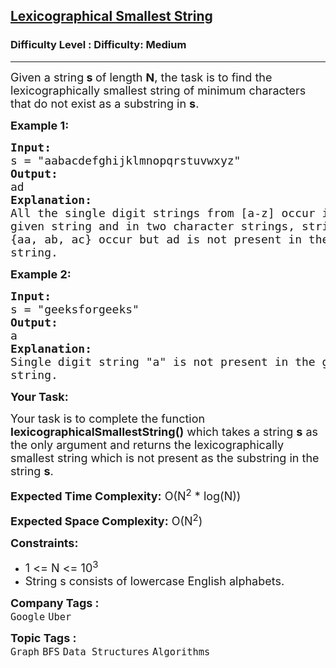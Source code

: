<h2><a href="https://www.geeksforgeeks.org/problems/lexicographical-smallest-string/1?page=6&category=Graph&sortBy=submissions">Lexicographical Smallest String</a></h2><h3>Difficulty Level : Difficulty: Medium</h3><hr><div class="problems_problem_content__Xm_eO"><p><span style="font-size: 18px;">Given a string<strong>&nbsp;s </strong>of length <strong>N</strong>, the task is to find the lexicographically smallest string&nbsp;of minimum characters that do not exist as a substring&nbsp;in <strong>s</strong>.</span></p>
<p><strong><span style="font-size: 18px;">Example 1:</span></strong></p>
<pre><span style="font-size: 18px;"><strong>Input:</strong></span>
<span style="font-size: 18px;">s = "aabacdefghijklmnopqrstuvwxyz"</span>
<span style="font-size: 18px;"><strong>Output:</strong></span>
<span style="font-size: 18px;">ad</span>
<span style="font-size: 18px;"><strong>Explanation:</strong></span>
<span style="font-size: 18px;">All the single digit strings from [a-z] occur in the 
given string and in two character strings, strings 
{aa, ab, ac} occur but ad is not present in the given 
string.</span></pre>
<p><strong><span style="font-size: 18px;">Example 2:</span></strong></p>
<pre><span style="font-size: 18px;"><strong>Input:</strong></span>
<span style="font-size: 18px;">s = "geeksforgeeks"</span>
<span style="font-size: 18px;"><strong>Output:</strong></span>
<span style="font-size: 18px;">a</span>
<span style="font-size: 18px;"><strong>Explanation:</strong></span>
<span style="font-size: 18px;">Single digit string "a" is not present in the given 
string.</span></pre>
<p><strong><span style="font-size: 18px;">Your Task:</span></strong></p>
<p><span style="font-size: 18px;">Your task is to complete the function <strong>lexicographicalSmallestString()</strong> which takes a string <strong>s</strong> as the only argument and returns the lexicographically smallest string which is not present as the substring in the string <strong>s</strong>.</span></p>
<p><span style="font-size: 18px;"><strong>Expected Time Complexity:</strong> O(N<sup>2</sup>&nbsp;* log(N))</span></p>
<p><span style="font-size: 18px;"><strong>Expected Space Complexity:</strong> O(N<sup>2</sup>)</span></p>
<p><strong><span style="font-size: 18px;">Constraints:</span></strong></p>
<ul>
<li><span style="font-size: 18px;">1 &lt;= N &lt;= 10<sup>3</sup></span></li>
<li><span style="font-size: 18px;">String s consists of lowercase English alphabets.</span></li>
</ul></div><p><span style=font-size:18px><strong>Company Tags : </strong><br><code>Google</code>&nbsp;<code>Uber</code>&nbsp;<br><p><span style=font-size:18px><strong>Topic Tags : </strong><br><code>Graph</code>&nbsp;<code>BFS</code>&nbsp;<code>Data Structures</code>&nbsp;<code>Algorithms</code>&nbsp;